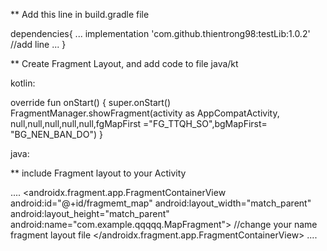 ** Add this line in build.gradle file

dependencies{
...
implementation 'com.github.thientrong98:testLib:1.0.2' //add line
...
}

** Create Fragment Layout, and add code to file java/kt

kotlin:

override fun onStart() {
super.onStart()
FragmentManager.showFragment(activity as AppCompatActivity, null,null,null,null,null,fgMapFirst ="FG_TTQH_SO",bgMapFirst= "BG_NEN_BAN_DO")
}

java:


** include Fragment layout to your Activity

....
<androidx.fragment.app.FragmentContainerView
android:id="@+id/fragmemt_map"
android:layout_width="match_parent"
android:layout_height="match_parent"
android:name="com.example.qqqqq.MapFragment"> //change your name fragment layout file
</androidx.fragment.app.FragmentContainerView>
....


